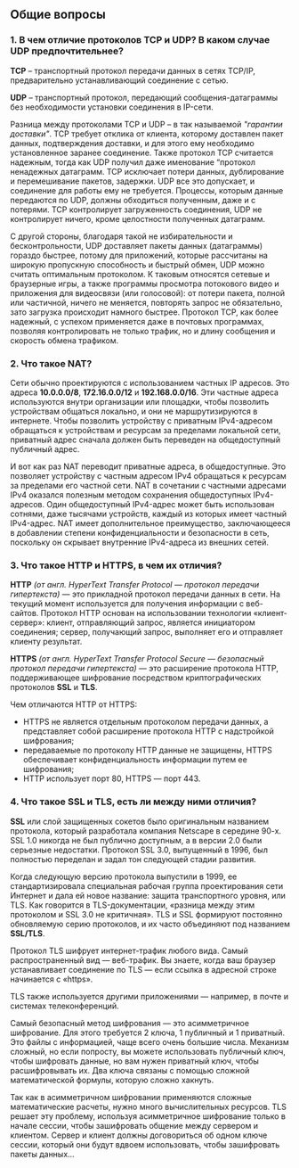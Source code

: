 ## Общие вопросы

### 1. В чем отличие протоколов TCP и UDP? В каком случае UDP предпочтительнее?

__TCP__ – транспортный протокол передачи данных в сетях TCP/IP, предварительно устанавливающий соединение с сетью.

__UDP__ – транспортный протокол, передающий сообщения-датаграммы без необходимости установки соединения в IP-сети.

Разница между протоколами TCP и UDP – в так называемой _"гарантии доставки"_. 
TCP требует отклика от клиента, которому доставлен пакет данных, подтверждения доставки, и для этого ему необходимо установленное заранее соединение. 
Также протокол TCP считается надежным, тогда как UDP получил даже именование “протокол ненадежных датаграмм. 
TCP исключает потери данных, дублирование и перемешивание пакетов, задержки. 
UDP все это допускает, и соединение для работы ему не требуется. 
Процессы, которым данные передаются по UDP, должны обходиться полученным, даже и с потерями. 
TCP контролирует загруженность соединения, UDP не контролирует ничего, кроме целостности полученных датаграмм.

С другой стороны, благодаря такой не избирательности и бесконтрольности, UDP доставляет пакеты данных (датаграммы) гораздо быстрее, потому для приложений, которые рассчитаны на широкую пропускную способность и быстрый обмен, UDP можно считать оптимальным протоколом. 
К таковым относятся сетевые и браузерные игры, а также программы просмотра потокового видео и приложения для видеосвязи (или голосовой): от потери пакета, полной или частичной, ничего не меняется, повторять запрос не обязательно, зато загрузка происходит намного быстрее. 
Протокол TCP, как более надежный, с успехом применяется даже в почтовых программах, позволяя контролировать не только трафик, но и длину сообщения и скорость обмена трафиком.

### 2. Что такое NAT?

Сети обычно проектируются с использованием частных IP адресов. 
Это адреса __10.0.0.0/8__, __172.16.0.0/12__ и __192.168.0.0/16__. 
Эти частные адреса используются внутри организации или площадки, чтобы позволить устройствам общаться локально, и они не маршрутизируются в интернете. 
Чтобы позволить устройству с приватным IPv4-адресом обращаться к устройствам и ресурсам за пределами локальной сети, приватный адрес сначала должен быть переведен на общедоступный публичный адрес.

И вот как раз NAT переводит приватные адреса, в общедоступные. 
Это позволяет устройству с частным адресом IPv4 обращаться к ресурсам за пределами его частной сети. NAT в сочетании с частными адресами IPv4 оказался полезным методом сохранения общедоступных IPv4-адресов. 
Один общедоступный IPv4-адрес может быть использован сотнями, даже тысячами устройств, каждый из которых имеет частный IPv4-адрес. 
NAT имеет дополнительное преимущество, заключающееся в добавлении степени конфиденциальности и безопасности в сеть, поскольку он скрывает внутренние IPv4-адреса из внешних сетей.

### 3. Что такое HTTP и HTTPS, в чем их отличия?

__HTTP__ _(от англ. HyperText Transfer Protocol — протокол передачи гипертекста)_ — это прикладной протокол передачи данных в сети. 
На текущий момент используется для получения информации с веб-сайтов. 
Протокол HTTP основан на использовании технологии «клиент-сервер»: клиент, отправляющий запрос, является инициатором соединения; сервер, получающий запрос, выполняет его и отправляет клиенту результат.

__HTTPS__ _(от англ. HyperText Transfer Protocol Secure — безопасный протокол передачи гипертекста)_ — это расширение протокола HTTP, поддерживающее шифрование посредством криптографических протоколов __SSL__ и __TLS__.

Чем отличаются HTTP от HTTPS:
- HTTPS не является отдельным протоколом передачи данных, а представляет собой расширение протокола HTTP с надстройкой шифрования;
- передаваемые по протоколу HTTP данные не защищены, HTTPS обеспечивает конфиденциальность информации путем ее шифрования;
- HTTP использует порт 80, HTTPS — порт 443.

### 4. Что такое SSL и TLS, есть ли между ними отличия?

__SSL__ или слой защищенных сокетов было оригинальным названием протокола, который разработала компания Netscape в середине 90-х. 
SSL 1.0 никогда не был публично доступным, а в версии 2.0 были серьезные недостатки. 
Протокол SSL 3.0, выпущенный в 1996, был полностью переделан и задал тон следующей стадии развития.

Когда следующую версию протокола выпустили в 1999, ее стандартизировала специальная рабочая группа проектирования сети Интернет и дала ей новое название: защита транспортного уровня, или TLS. 
Как говорится в TLS-документации, «разница между этим протоколом и SSL 3.0 не критичная». 
TLS и SSL формируют постоянно обновляемую серию протоколов, и их часто объединяют под названием __SSL/TLS__.

Протокол TLS шифрует интернет-трафик любого вида. Самый распространенный вид — веб-трафик. 
Вы знаете, когда ваш браузер устанавливает соединение по TLS — если ссылка в адресной строке начинается с «https».

TLS также используется другими приложениями — например, в почте и системах телеконференций.

Самый безопасный метод шифрования — это асимметричное шифрование. Для этого требуется 2 ключа, 1 публичный и 1 приватный. 
Это файлы с информацией, чаще всего очень большие числа. 
Механизм сложный, но если попросту, вы можете использовать публичный ключ, чтобы шифровать данные, но вам нужен приватный ключ, чтобы расшифровывать их. 
Два ключа связаны с помощью сложной математической формулы, которую сложно хакнуть.

Так как в асимметричном шифровании применяются сложные математические расчеты, нужно много вычислительных ресурсов. 
TLS решает эту проблему, используя асимметричное шифрование только в начале сессии, чтобы зашифровать общение между сервером и клиентом. 
Сервер и клиент должны договориться об одном ключе сессии, который они будут вдвоем использовать, чтобы зашифровать пакеты данных...
